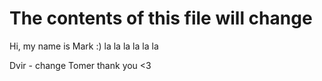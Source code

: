 # The contents of this file will change
Hi, my name is Mark :)
la la la la la la 

Dvir - change
Tomer thank you <3

